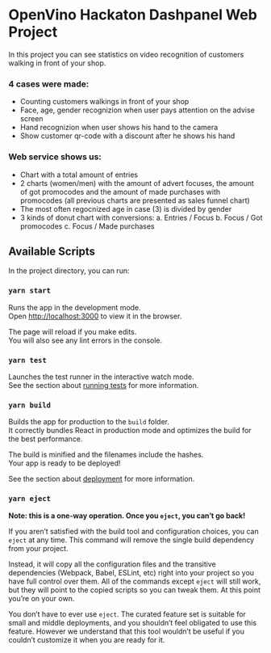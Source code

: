 # OpenVino Hackaton Dashpanel Web Project

In this project you can see statistics on video recognition of customers walking in front of your shop.
### 4 cases were made:
- Counting customers walkings in front of your shop
- Face, age, gender recognizion when user pays attention on the advise screen
- Hand recognizion when user shows his hand to the camera
- Show customer qr-code with a discount after he shows his hand 

### Web service shows us:
- Chart with a total amount of entries
- 2 charts (women/men) with the amount of advert focuses, the amount of got promocodes and the amount of made purchases with promocodes 
(all previous charts are presented as sales funnel chart)
- The most often regocnized age in case (3) is divided by gender
- 3 kinds of donut chart with conversions: 
    a. Entries / Focus
    b. Focus / Got promocodes
    c. Focus / Made purchases

## Available Scripts

In the project directory, you can run:

### `yarn start`

Runs the app in the development mode.<br />
Open [http://localhost:3000](http://localhost:3000) to view it in the browser.

The page will reload if you make edits.<br />
You will also see any lint errors in the console.

### `yarn test`

Launches the test runner in the interactive watch mode.<br />
See the section about [running tests](https://facebook.github.io/create-react-app/docs/running-tests) for more information.

### `yarn build`

Builds the app for production to the `build` folder.<br />
It correctly bundles React in production mode and optimizes the build for the best performance.

The build is minified and the filenames include the hashes.<br />
Your app is ready to be deployed!

See the section about [deployment](https://facebook.github.io/create-react-app/docs/deployment) for more information.

### `yarn eject`

**Note: this is a one-way operation. Once you `eject`, you can’t go back!**

If you aren’t satisfied with the build tool and configuration choices, you can `eject` at any time. This command will remove the single build dependency from your project.

Instead, it will copy all the configuration files and the transitive dependencies (Webpack, Babel, ESLint, etc) right into your project so you have full control over them. All of the commands except `eject` will still work, but they will point to the copied scripts so you can tweak them. At this point you’re on your own.

You don’t have to ever use `eject`. The curated feature set is suitable for small and middle deployments, and you shouldn’t feel obligated to use this feature. However we understand that this tool wouldn’t be useful if you couldn’t customize it when you are ready for it.
